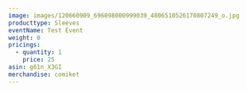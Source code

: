 ```yaml
---
image: images/120660909_696098000999039_4806510526170807249_o.jpg
producttype: Sleeves
eventName: Test Event
weight: 0
pricings:
  - quantity: 1
    price: 25
asin: g61n_X3GI
merchandise: comiket
---
```

